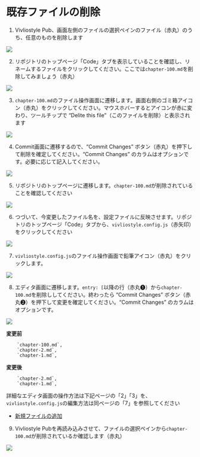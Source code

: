 # 既存ファイルの削除

1. Vivliostyle Pub、画面左側のファイルの選択ペインのファイル（赤丸）のうち、任意のものを削除します

![ ](images/file-operation/delete-existing-file/fig-1.png)

2. リポジトリのトップページ「Code」タブを表示していることを確認し、リネームするファイルをクリックしてください。ここでは`chapter-100.md`を削除してみましょう（赤丸）

![ ](images/file-operation/delete-existing-file/fig-2.png)

3. `chapter-100.md`のファイル操作画面に遷移します。画面右側のゴミ箱アイコン（赤丸）をクリックしてください。マウスホバーするとアイコンが赤に変わり、ツールチップで “Delite this file”（このファイルを削除）と表示されます

![ ](images/file-operation/delete-existing-file/fig-3.png)

4. Commit画面に遷移するので、“Commit Changes” ボタン（赤丸）を押下して削除を確定してください。“Commit Changes” のカラムはオプションです。必要に応じて記入してください。

![ ](images/file-operation/delete-existing-file/fig-4.png)

5. リポジトリのトップページに遷移します。`chapter-100.md`が削除されていることを確認してください

![ ](images/file-operation/delete-existing-file/fig-5.png)

6. つづいて、今変更したファイル名を、設定ファイルに反映させます。リポジトリのトップページ「Code」タブから、`vivliostyle.config.js`（赤矢印）をクリックしてください

![ ](images/file-operation/delete-existing-file/fig-6.png)


7. `vivliostyle.config.js`のファイル操作画面で鉛筆アイコン（赤丸）をクリックします。

![ ](images/file-operation/delete-existing-file/fig-7.png)


8. エディタ画面に遷移します。`entry: [`以降の行（赤丸❶）から`chapter-100.md`を削除ししてください。終わったら “Commit Changes” ボタン（赤丸❷）を押下して変更を確定してください。“Commit Changes” のカラムはオプションです。

![ ](images/file-operation/delete-existing-file/fig-8.png)

**変更前**

```
    `chapter-100.md`,
    `chapter-2.md`,
    `chapter-1.md`,
```

**変更後**

```
    `chapter-2.md`,
    `chapter-1.md`,
```

詳細なエディタ画面の操作方法は下記ページの「2」「3」を、`vivliostyle.config.js`の編集方法は同ページの「7」を参照してください

- [新規ファイルの追加](/ja/file-operation/adding-a-new-file.md)



9. Vivliostyle Pubを再読み込みさせて、ファイルの選択ペインから`chapter-100.md`が削除されているか確認します（赤丸）

![ ](images/file-operation/delete-existing-file/fig-9.png)
